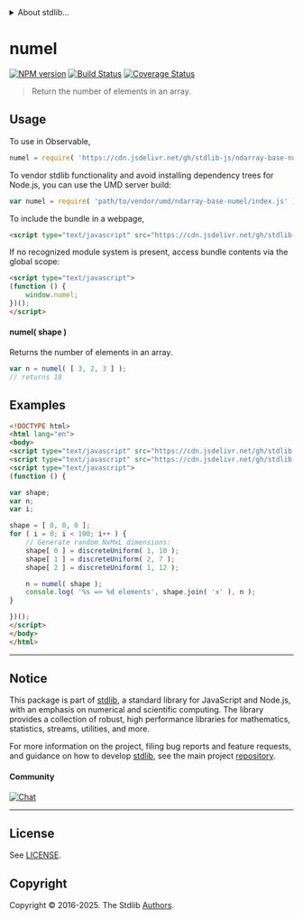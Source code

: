 <!--

@license Apache-2.0

Copyright (c) 2018 The Stdlib Authors.

Licensed under the Apache License, Version 2.0 (the "License");
you may not use this file except in compliance with the License.
You may obtain a copy of the License at

   http://www.apache.org/licenses/LICENSE-2.0

Unless required by applicable law or agreed to in writing, software
distributed under the License is distributed on an "AS IS" BASIS,
WITHOUT WARRANTIES OR CONDITIONS OF ANY KIND, either express or implied.
See the License for the specific language governing permissions and
limitations under the License.

-->


<details>
  <summary>
    About stdlib...
  </summary>
  <p>We believe in a future in which the web is a preferred environment for numerical computation. To help realize this future, we've built stdlib. stdlib is a standard library, with an emphasis on numerical and scientific computation, written in JavaScript (and C) for execution in browsers and in Node.js.</p>
  <p>The library is fully decomposable, being architected in such a way that you can swap out and mix and match APIs and functionality to cater to your exact preferences and use cases.</p>
  <p>When you use stdlib, you can be absolutely certain that you are using the most thorough, rigorous, well-written, studied, documented, tested, measured, and high-quality code out there.</p>
  <p>To join us in bringing numerical computing to the web, get started by checking us out on <a href="https://github.com/stdlib-js/stdlib">GitHub</a>, and please consider <a href="https://opencollective.com/stdlib">financially supporting stdlib</a>. We greatly appreciate your continued support!</p>
</details>

# numel

[![NPM version][npm-image]][npm-url] [![Build Status][test-image]][test-url] [![Coverage Status][coverage-image]][coverage-url] <!-- [![dependencies][dependencies-image]][dependencies-url] -->

> Return the number of elements in an array.

<!-- Section to include introductory text. Make sure to keep an empty line after the intro `section` element and another before the `/section` close. -->

<section class="intro">

</section>

<!-- /.intro -->

<!-- Package usage documentation. -->



<section class="usage">

## Usage

To use in Observable,

```javascript
numel = require( 'https://cdn.jsdelivr.net/gh/stdlib-js/ndarray-base-numel@umd/browser.js' )
```

To vendor stdlib functionality and avoid installing dependency trees for Node.js, you can use the UMD server build:

```javascript
var numel = require( 'path/to/vendor/umd/ndarray-base-numel/index.js' )
```

To include the bundle in a webpage,

```html
<script type="text/javascript" src="https://cdn.jsdelivr.net/gh/stdlib-js/ndarray-base-numel@umd/browser.js"></script>
```

If no recognized module system is present, access bundle contents via the global scope:

```html
<script type="text/javascript">
(function () {
    window.numel;
})();
</script>
```

#### numel( shape )

Returns the number of elements in an array.

```javascript
var n = numel( [ 3, 2, 3 ] );
// returns 18
```

</section>

<!-- /.usage -->

<!-- Package usage notes. Make sure to keep an empty line after the `section` element and another before the `/section` close. -->

<section class="notes">

</section>

<!-- /.notes -->

<!-- Package usage examples. -->

<section class="examples">

## Examples

<!-- eslint no-undef: "error" -->

```html
<!DOCTYPE html>
<html lang="en">
<body>
<script type="text/javascript" src="https://cdn.jsdelivr.net/gh/stdlib-js/random-base-discrete-uniform@umd/browser.js"></script>
<script type="text/javascript" src="https://cdn.jsdelivr.net/gh/stdlib-js/ndarray-base-numel@umd/browser.js"></script>
<script type="text/javascript">
(function () {

var shape;
var n;
var i;

shape = [ 0, 0, 0 ];
for ( i = 0; i < 100; i++ ) {
    // Generate random NxMxL dimensions:
    shape[ 0 ] = discreteUniform( 1, 10 );
    shape[ 1 ] = discreteUniform( 2, 7 );
    shape[ 2 ] = discreteUniform( 1, 12 );

    n = numel( shape );
    console.log( '%s => %d elements', shape.join( 'x' ), n );
}

})();
</script>
</body>
</html>
```

</section>

<!-- /.examples -->

<!-- Section to include cited references. If references are included, add a horizontal rule *before* the section. Make sure to keep an empty line after the `section` element and another before the `/section` close. -->

<section class="references">

</section>

<!-- /.references -->

<!-- Section for related `stdlib` packages. Do not manually edit this section, as it is automatically populated. -->

<section class="related">

</section>

<!-- /.related -->

<!-- Section for all links. Make sure to keep an empty line after the `section` element and another before the `/section` close. -->


<section class="main-repo" >

* * *

## Notice

This package is part of [stdlib][stdlib], a standard library for JavaScript and Node.js, with an emphasis on numerical and scientific computing. The library provides a collection of robust, high performance libraries for mathematics, statistics, streams, utilities, and more.

For more information on the project, filing bug reports and feature requests, and guidance on how to develop [stdlib][stdlib], see the main project [repository][stdlib].

#### Community

[![Chat][chat-image]][chat-url]

---

## License

See [LICENSE][stdlib-license].


## Copyright

Copyright &copy; 2016-2025. The Stdlib [Authors][stdlib-authors].

</section>

<!-- /.stdlib -->

<!-- Section for all links. Make sure to keep an empty line after the `section` element and another before the `/section` close. -->

<section class="links">

[npm-image]: http://img.shields.io/npm/v/@stdlib/ndarray-base-numel.svg
[npm-url]: https://npmjs.org/package/@stdlib/ndarray-base-numel

[test-image]: https://github.com/stdlib-js/ndarray-base-numel/actions/workflows/test.yml/badge.svg?branch=main
[test-url]: https://github.com/stdlib-js/ndarray-base-numel/actions/workflows/test.yml?query=branch:main

[coverage-image]: https://img.shields.io/codecov/c/github/stdlib-js/ndarray-base-numel/main.svg
[coverage-url]: https://codecov.io/github/stdlib-js/ndarray-base-numel?branch=main

<!--

[dependencies-image]: https://img.shields.io/david/stdlib-js/ndarray-base-numel.svg
[dependencies-url]: https://david-dm.org/stdlib-js/ndarray-base-numel/main

-->

[chat-image]: https://img.shields.io/gitter/room/stdlib-js/stdlib.svg
[chat-url]: https://app.gitter.im/#/room/#stdlib-js_stdlib:gitter.im

[stdlib]: https://github.com/stdlib-js/stdlib

[stdlib-authors]: https://github.com/stdlib-js/stdlib/graphs/contributors

[umd]: https://github.com/umdjs/umd
[es-module]: https://developer.mozilla.org/en-US/docs/Web/JavaScript/Guide/Modules

[deno-url]: https://github.com/stdlib-js/ndarray-base-numel/tree/deno
[deno-readme]: https://github.com/stdlib-js/ndarray-base-numel/blob/deno/README.md
[umd-url]: https://github.com/stdlib-js/ndarray-base-numel/tree/umd
[umd-readme]: https://github.com/stdlib-js/ndarray-base-numel/blob/umd/README.md
[esm-url]: https://github.com/stdlib-js/ndarray-base-numel/tree/esm
[esm-readme]: https://github.com/stdlib-js/ndarray-base-numel/blob/esm/README.md
[branches-url]: https://github.com/stdlib-js/ndarray-base-numel/blob/main/branches.md

[stdlib-license]: https://raw.githubusercontent.com/stdlib-js/ndarray-base-numel/main/LICENSE

</section>

<!-- /.links -->
